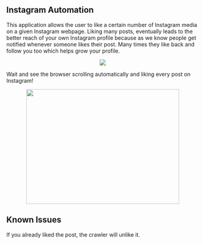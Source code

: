 ## Instagram Automation
This application allows the user to like a certain number of Instagram media on a given Instagram webpage. Liking many posts, eventually leads to the better reach of your own Instagram profile because as we know people get notified whenever someone likes their post. Many times they like back and follow you too which helps grow your profile.

<p align="center">
<img src="https://www.wikihow.com/images/thumb/4/43/Instagram-login-page-2020.png/460px-Instagram-login-page-2020.png.webp">
</p>

Wait and see the browser scrolling automatically and liking every post on Instagram!

<p align="center">
<img src="https://hackernoon.com/hn-images/1*DdqNd3ClUG7lYXoqfKJo2A.gif" height="300px" width="400px">
</p>

## Known Issues
If you already liked the post, the crawler will unlike it.


